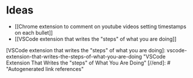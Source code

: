 # Ideas

- [[Chrome extension to comment on youtube videos setting timestamps on each bullet]]
- [[VSCode extension that writes the "steps" of what you are doing]]

[//begin]: # "Autogenerated link references for markdown compatibility"
[VSCode extension that writes the "steps" of what you are doing]: vscode-extension-that-writes-the-steps-of-what-you-are-doing "VSCode Extension That Writes the "steps" of What You Are Doing"
[//end]: # "Autogenerated link references"
